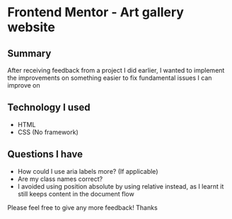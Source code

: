 # Frontend Mentor - Art gallery website

## Summary

After receiving feedback from a project I did earlier, I wanted to implement the improvements on something easier to fix fundamental issues I can improve on

## Technology I used

- HTML
- CSS (No framework)

## Questions I have

- How could I use aria labels more? (If applicable)
- Are my class names correct?
- I avoided using position absolute by using relative instead, as I learnt it still keeps content in the document flow

Please feel free to give any more feedback! Thanks
